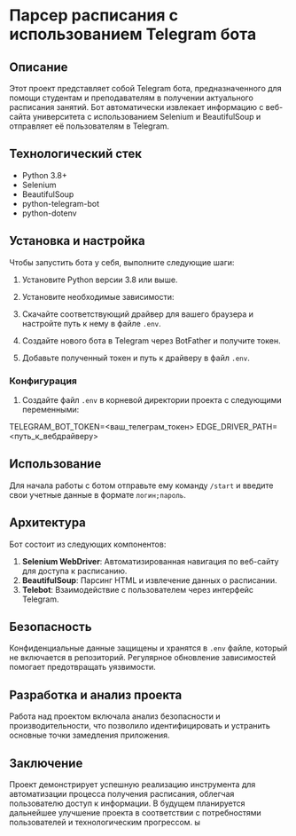 # Парсер расписания с использованием Telegram бота

## Описание
Этот проект представляет собой Telegram бота, предназначенного для помощи студентам и преподавателям в получении актуального расписания занятий. Бот автоматически извлекает информацию с веб-сайта университета с использованием Selenium и BeautifulSoup и отправляет её пользователям в Telegram.

## Технологический стек
- Python 3.8+
- Selenium
- BeautifulSoup
- python-telegram-bot
- python-dotenv



## Установка и настройка
Чтобы запустить бота у себя, выполните следующие шаги:

1. Установите Python версии 3.8 или выше.
2. Установите необходимые зависимости:

3. Скачайте соответствующий драйвер для вашего браузера и настройте путь к нему в файле `.env`.
4. Создайте нового бота в Telegram через BotFather и получите токен.
5. Добавьте полученный токен и путь к драйверу в файл `.env`.

### Конфигурация
1. Создайте файл `.env` в корневой директории проекта с следующими переменными:

TELEGRAM_BOT_TOKEN=<ваш_телеграм_токен>
EDGE_DRIVER_PATH=<путь_к_вебдрайверу>

## Использование
Для начала работы с ботом отправьте ему команду `/start` и введите свои учетные данные в формате `логин;пароль`.

## Архитектура
Бот состоит из следующих компонентов:
1. **Selenium WebDriver**: Автоматизированная навигация по веб-сайту для доступа к расписанию.
2. **BeautifulSoup**: Парсинг HTML и извлечение данных о расписании.
3. **Telebot**: Взаимодействие с пользователем через интерфейс Telegram.

## Безопасность
Конфиденциальные данные защищены и хранятся в `.env` файле, который не включается в репозиторий. Регулярное обновление зависимостей помогает предотвращать уязвимости.

## Разработка и анализ проекта
Работа над проектом включала анализ безопасности и производительности, что позволило идентифицировать и устранить основные точки замедления приложения.

## Заключение
Проект демонстрирует успешную реализацию инструмента для автоматизации процесса получения расписания, облегчая пользователю доступ к информации. В будущем планируется дальнейшее улучшение проекта в соответствии с потребностями пользователей и технологическим прогрессом.
ы